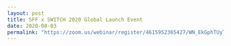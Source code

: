 ```yaml
---
layout: post
title: SFF x SWITCH 2020 Global Launch Event
date: 2020-08-03
permalink: "https://zoom.us/webinar/register/4615952365427/WN_EkGphTUyTV2Xsiy3-vkC_w"
---
```

